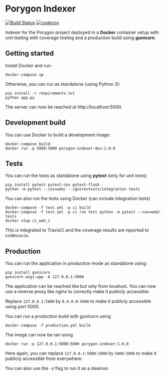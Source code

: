 # Porygon Indexer

[![Build Status](https://travis-ci.org/aHugues/porygon-indexer.svg?branch=master)](https://travis-ci.org/aHugues/porygon-indexer)
[![codecov](https://codecov.io/gh/aHugues/porygon-indexer/branch/master/graph/badge.svg)](https://codecov.io/gh/aHugues/porygon-indexer)

Indexer for the Porygon project deployed  in a **Docker** container setup with unit testing 
with coverage testing and a production build using **gunicorn**.

## Getting started

Install Docker and run:

```shell
docker-compose up
```

Otherwise, you can run as standalone (using Python 3):

```shell
pip install -r requirements.txt
python app.py
```

The server can now be reached at http://localhost:5000.

## Development build

You can use Docker to build a development image:

```shell
docker-compose build
docker run -p 5000:5000 porygon-indexer-dev:1.0.0
```

## Tests

You can run the tests as standalone using **pytest** (only for unit tests)

```shell
pip install pytest pytest-cov pytest-flask
python -m pytest --cov=web/ --ignore=tests/integration tests
```

You can also run the tests using Docker (can include integration tests)

```shell
docker-compose -f test.yml -p ci build
docker-compose -f test.yml -p ci run test python -m pytest --cov=web/ tests
docker stop ci_web_1
```

This is integrated to TravisCi and the coverage results are reported to codecov.io.

## Production

You can run the application in production mode as standalone using:

```shell
pip install gunicorn
gunicorn wsgi:app -b 127.0.0.1:5000
```

The application can be reached like but only from locahost. You can now use a 
reverse proxy like nginx to correctly make it publicly accessible.

Replace `127.0.0.1:5000` by `0.0.0.0:5000` to make it publicly accessible using
port 5000.

You can run a production build with gunicorn using 

```shell
docker-compose -f production.yml build
```

The image can now be ran using 

```shell
docker run -p 127.0.0.1:5000:5000 porygon-indexer:1.0.0
```

Here again, you can replace `127.0.0.1:5000:5000` by `5000:5000` to make it 
publicly accessible from everywhere.

You can also use the `-d` flag to run it as a deamon. 

